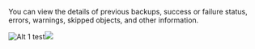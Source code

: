 
You can view the details of previous backups, success or failure status, errors, warnings, skipped objects, and other information.

![Alt 1 test](Images/gic1692306706173=250x250)![](Images/gic1692306706173.png)

